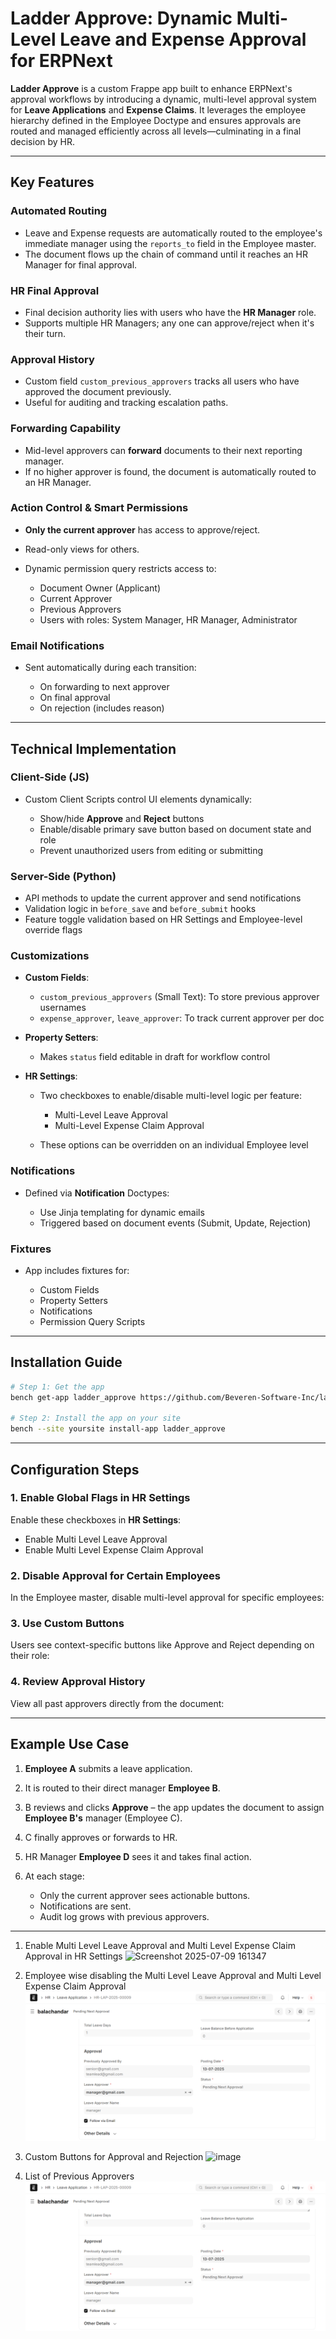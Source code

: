 # Ladder Approve: Dynamic Multi-Level Leave and Expense Approval for ERPNext

**Ladder Approve** is a custom Frappe app built to enhance ERPNext's approval workflows by introducing a dynamic, multi-level approval system for **Leave Applications** and **Expense Claims**. It leverages the employee hierarchy defined in the Employee Doctype and ensures approvals are routed and managed efficiently across all levels—culminating in a final decision by HR.

---

## Key Features

### Automated Routing

* Leave and Expense requests are automatically routed to the employee's immediate manager using the `reports_to` field in the Employee master.
* The document flows up the chain of command until it reaches an HR Manager for final approval.

### HR Final Approval

* Final decision authority lies with users who have the **HR Manager** role.
* Supports multiple HR Managers; any one can approve/reject when it's their turn.

### Approval History

* Custom field `custom_previous_approvers` tracks all users who have approved the document previously.
* Useful for auditing and tracking escalation paths.

### Forwarding Capability

* Mid-level approvers can **forward** documents to their next reporting manager.
* If no higher approver is found, the document is automatically routed to an HR Manager.

### Action Control & Smart Permissions

* **Only the current approver** has access to approve/reject.
* Read-only views for others.
* Dynamic permission query restricts access to:

  * Document Owner (Applicant)
  * Current Approver
  * Previous Approvers
  * Users with roles: System Manager, HR Manager, Administrator

### Email Notifications

* Sent automatically during each transition:

  * On forwarding to next approver
  * On final approval
  * On rejection (includes reason)

---

## Technical Implementation

### Client-Side (JS)

* Custom Client Scripts control UI elements dynamically:

  * Show/hide **Approve** and **Reject** buttons
  * Enable/disable primary save button based on document state and role
  * Prevent unauthorized users from editing or submitting

### Server-Side (Python)

* API methods to update the current approver and send notifications
* Validation logic in `before_save` and `before_submit` hooks
* Feature toggle validation based on HR Settings and Employee-level override flags

### Customizations

* **Custom Fields**:

  * `custom_previous_approvers` (Small Text): To store previous approver usernames
  * `expense_approver`, `leave_approver`: To track current approver per doc

* **Property Setters**:

  * Makes `status` field editable in draft for workflow control

* **HR Settings**:

  * Two checkboxes to enable/disable multi-level logic per feature:
    * Multi-Level Leave Approval
    * Multi-Level Expense Claim Approval

  * These options can be overridden on an individual Employee level

### Notifications

* Defined via **Notification** Doctypes:

  * Use Jinja templating for dynamic emails
  * Triggered based on document events (Submit, Update, Rejection)

### Fixtures

* App includes fixtures for:

  * Custom Fields
  * Property Setters
  * Notifications
  * Permission Query Scripts

---

## Installation Guide

```bash
# Step 1: Get the app
bench get-app ladder_approve https://github.com/Beveren-Software-Inc/ladder_approve.git

# Step 2: Install the app on your site
bench --site yoursite install-app ladder_approve
```

---

## Configuration Steps

### 1. Enable Global Flags in HR Settings

Enable these checkboxes in **HR Settings**:

* Enable Multi Level Leave Approval
* Enable Multi Level Expense Claim Approval

### 2. Disable Approval for Certain Employees

In the Employee master, disable multi-level approval for specific employees:

### 3. Use Custom Buttons

Users see context-specific buttons like Approve and Reject depending on their role:

### 4. Review Approval History

View all past approvers directly from the document:

---

## Example Use Case

1. **Employee A** submits a leave application.
2. It is routed to their direct manager **Employee B**.
3. B reviews and clicks **Approve** – the app updates the document to assign **Employee B's** manager (Employee C).
4. C finally approves or forwards to HR.
5. HR Manager **Employee D** sees it and takes final action.
6. At each stage:

   * Only the current approver sees actionable buttons.
   * Notifications are sent.
   * Audit log grows with previous approvers.

---


1. Enable Multi Level Leave Approval and Multi Level Expense Claim Approval in HR Settings
![Screenshot 2025-07-09 161347](https://github.com/user-attachments/assets/b994459a-f46e-46bd-886c-7780fde59c3f)

2. Employee wise disabling the Multi Level Leave Approval and Multi Level Expense Claim Approval
![alt text](image-1.png)

3. Custom Buttons for Approval and Rejection
![image](https://github.com/user-attachments/assets/ad78b8bb-ef32-4429-b358-1989e832d624)

4. List of Previous Approvers
![alt text](image.png)